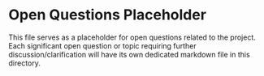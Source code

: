 # Open Questions Placeholder

This file serves as a placeholder for open questions related to the project. Each significant open question or topic requiring further discussion/clarification will have its own dedicated markdown file in this directory.